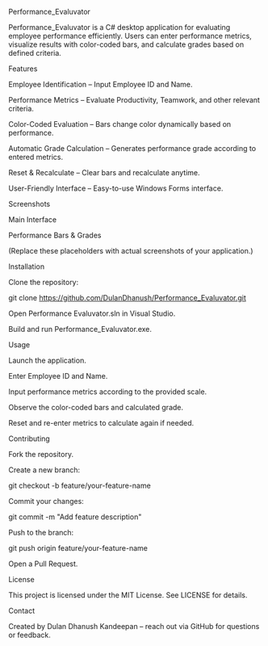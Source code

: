 Performance_Evaluvator

Performance_Evaluvator is a C# desktop application for evaluating employee performance efficiently. Users can enter performance metrics, visualize results with color-coded bars, and calculate grades based on defined criteria.

Features

Employee Identification – Input Employee ID and Name.

Performance Metrics – Evaluate Productivity, Teamwork, and other relevant criteria.

Color-Coded Evaluation – Bars change color dynamically based on performance.

Automatic Grade Calculation – Generates performance grade according to entered metrics.

Reset & Recalculate – Clear bars and recalculate anytime.

User-Friendly Interface – Easy-to-use Windows Forms interface.

Screenshots

Main Interface


Performance Bars & Grades


(Replace these placeholders with actual screenshots of your application.)

Installation

Clone the repository:

git clone https://github.com/DulanDhanush/Performance_Evaluvator.git


Open Performance Evaluvator.sln in Visual Studio.

Build and run Performance_Evaluvator.exe.

Usage

Launch the application.

Enter Employee ID and Name.

Input performance metrics according to the provided scale.

Observe the color-coded bars and calculated grade.

Reset and re-enter metrics to calculate again if needed.

Contributing

Fork the repository.

Create a new branch:

git checkout -b feature/your-feature-name


Commit your changes:

git commit -m "Add feature description"


Push to the branch:

git push origin feature/your-feature-name


Open a Pull Request.

License

This project is licensed under the MIT License. See LICENSE
 for details.

Contact

Created by Dulan Dhanush Kandeepan – reach out via GitHub for questions or feedback.
